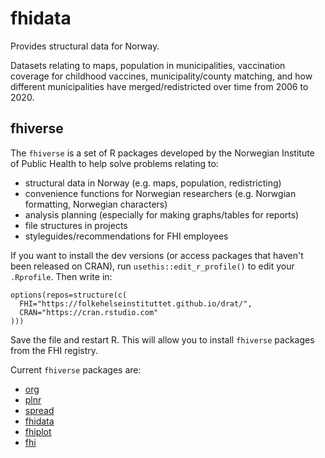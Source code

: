# fhidata

Provides structural data for Norway.

Datasets relating to maps, population in municipalities, vaccination coverage for childhood vaccines, municipality/county matching, and how different municipalities have merged/redistricted over time from 2006 to 2020.

## fhiverse

The `fhiverse` is a set of R packages developed by the Norwegian Institute of Public Health to help solve problems relating to:

- structural data in Norway (e.g. maps, population, redistricting)
- convenience functions for Norwegian researchers (e.g. Norwgian formatting, Norwegian characters)
- analysis planning (especially for making graphs/tables for reports)
- file structures in projects
- styleguides/recommendations for FHI employees

If you want to install the dev versions (or access packages that haven't been released on CRAN), run `usethis::edit_r_profile()` to edit your `.Rprofile`. Then write in:

```
options(repos=structure(c(
  FHI="https://folkehelseinstituttet.github.io/drat/",
  CRAN="https://cran.rstudio.com"
)))
```

Save the file and restart R. This will allow you to install `fhiverse` packages from the FHI registry.

Current `fhiverse` packages are:

- [org](https://folkehelseinstituttet.github.io/org)
- [plnr](https://folkehelseinstituttet.github.io/plnr)
- [spread](https://folkehelseinstituttet.github.io/spread)
- [fhidata](https://folkehelseinstituttet.github.io/fhidata)
- [fhiplot](https://folkehelseinstituttet.github.io/fhiplot)
- [fhi](https://folkehelseinstituttet.github.io/fhi)
